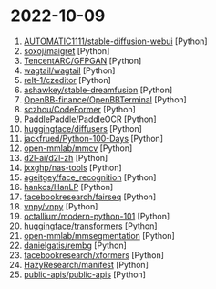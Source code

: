 # 2022-10-09

1. [AUTOMATIC1111/stable-diffusion-webui](https://github.com/AUTOMATIC1111/stable-diffusion-webui "Stable Diffusion web UI") [Python]
2. [soxoj/maigret](https://github.com/soxoj/maigret "🕵️‍♂️ Collect a dossier on a person by username from thousands of sites") [Python]
3. [TencentARC/GFPGAN](https://github.com/TencentARC/GFPGAN "GFPGAN aims at developing Practical Algorithms for Real-world Face Restoration.") [Python]
4. [wagtail/wagtail](https://github.com/wagtail/wagtail "A Django content management system focused on flexibility and user experience") [Python]
5. [relt-1/czeditor](https://github.com/relt-1/czeditor "") [Python]
6. [ashawkey/stable-dreamfusion](https://github.com/ashawkey/stable-dreamfusion "A pytorch implementation of text-to-3D dreamfusion, powered by stable diffusion.") [Python]
7. [OpenBB-finance/OpenBBTerminal](https://github.com/OpenBB-finance/OpenBBTerminal "Investment Research for Everyone, Anywhere.") [Python]
8. [sczhou/CodeFormer](https://github.com/sczhou/CodeFormer "[NeurIPS 2022] Towards Robust Blind Face Restoration with Codebook Lookup Transformer") [Python]
9. [PaddlePaddle/PaddleOCR](https://github.com/PaddlePaddle/PaddleOCR "Awesome multilingual OCR toolkits based on PaddlePaddle (practical ultra lightweight OCR system, support 80+ languages recognition, provide data annotation and synthesis tools, support training and deployment among server, mobile, embedded and IoT devices)") [Python]
10. [huggingface/diffusers](https://github.com/huggingface/diffusers "🤗 Diffusers: State-of-the-art diffusion models for image and audio generation in PyTorch") [Python]
11. [jackfrued/Python-100-Days](https://github.com/jackfrued/Python-100-Days "Python - 100天从新手到大师") [Python]
12. [open-mmlab/mmcv](https://github.com/open-mmlab/mmcv "OpenMMLab Computer Vision Foundation") [Python]
13. [d2l-ai/d2l-zh](https://github.com/d2l-ai/d2l-zh "《动手学深度学习》：面向中文读者、能运行、可讨论。中英文版被60个国家的400所大学用于教学。") [Python]
14. [jxxghp/nas-tools](https://github.com/jxxghp/nas-tools "NAS媒体库资源归集、整理自动化工具") [Python]
15. [ageitgey/face_recognition](https://github.com/ageitgey/face_recognition "The world's simplest facial recognition api for Python and the command line") [Python]
16. [hankcs/HanLP](https://github.com/hankcs/HanLP "中文分词 词性标注 命名实体识别 依存句法分析 成分句法分析 语义依存分析 语义角色标注 指代消解 风格转换 语义相似度 新词发现 关键词短语提取 自动摘要 文本分类聚类 拼音简繁转换 自然语言处理") [Python]
17. [facebookresearch/fairseq](https://github.com/facebookresearch/fairseq "Facebook AI Research Sequence-to-Sequence Toolkit written in Python.") [Python]
18. [vnpy/vnpy](https://github.com/vnpy/vnpy "基于Python的开源量化交易平台开发框架") [Python]
19. [octallium/modern-python-101](https://github.com/octallium/modern-python-101 "Modern Python 101 - Thinking In Types") [Python]
20. [huggingface/transformers](https://github.com/huggingface/transformers "🤗 Transformers: State-of-the-art Machine Learning for Pytorch, TensorFlow, and JAX.") [Python]
21. [open-mmlab/mmsegmentation](https://github.com/open-mmlab/mmsegmentation "OpenMMLab Semantic Segmentation Toolbox and Benchmark.") [Python]
22. [danielgatis/rembg](https://github.com/danielgatis/rembg "Rembg is a tool to remove images background.") [Python]
23. [facebookresearch/xformers](https://github.com/facebookresearch/xformers "Hackable and optimized Transformers building blocks, supporting a composable construction.") [Python]
24. [HazyResearch/manifest](https://github.com/HazyResearch/manifest "Prompt programming with FMs.") [Python]
25. [public-apis/public-apis](https://github.com/public-apis/public-apis "A collective list of free APIs") [Python]
